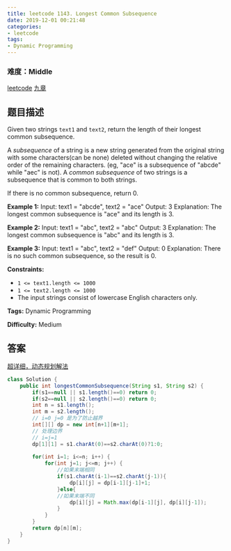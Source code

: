 ```yaml
---
title: leetcode 1143. Longest Common Subsequence
date: 2019-12-01 00:21:48
categories:
- leetcode
tags:
- Dynamic Programming
---
```

### 难度：Middle

<a href="https://leetcode.com/problems/longest-common-subsequence/">leetcode</a>
<a href="https://www.jiuzhang.com/solution/longest-common-subsequence/">九章</a>
## 题目描述
Given two strings `text1` and `text2`, return the length of their longest
common subsequence.

A _subsequence_ of a string is a new string generated from the original string
with some characters(can be none) deleted without changing the relative order
of the remaining characters. (eg, "ace" is a subsequence of "abcde" while
"aec" is not). A _common subsequence_  of two strings is a subsequence that is
common to both strings.



If there is no common subsequence, return 0.



**Example 1:**
            Input: text1 = "abcde", text2 = "ace"     Output: 3      Explanation: The longest common subsequence is "ace" and its length is 3.    

**Example 2:**
            Input: text1 = "abc", text2 = "abc"    Output: 3    Explanation: The longest common subsequence is "abc" and its length is 3.    

**Example 3:**
            Input: text1 = "abc", text2 = "def"    Output: 0    Explanation: There is no such common subsequence, so the result is 0.    



**Constraints:**

  * `1 <= text1.length <= 1000`
  * `1 <= text2.length <= 1000`
  * The input strings consist of lowercase English characters only.


**Tags:** Dynamic Programming

**Difficulty:** Medium
## 答案
[超详细，动态规划解法](https://leetcode-cn.com/problems/longest-common-subsequence/solution/chao-xiang-xi-dong-tai-gui-hua-jie-fa-by-shi-wei-h/)
<!--more-->
```java
class Solution {
    public int longestCommonSubsequence(String s1, String s2) {
        if(s1==null || s1.length()==0) return 0;
        if(s2==null || s2.length()==0) return 0;
        int n = s1.length();
        int m = s2.length();
        // i=0 j=0 是为了防止越界
        int[][] dp = new int[n+1][m+1];
        // 处理边界
        // i=j=1
        dp[1][1] = s1.charAt(0)==s2.charAt(0)?1:0;
        
        for(int i=1; i<=n; i++) {
            for(int j=1; j<=m; j++) {
                //如果末端相同
                if(s1.charAt(i-1)==s2.charAt(j-1)){
                    dp[i][j] = dp[i-1][j-1]+1;
                }else{
                //如果末端不同
                    dp[i][j] = Math.max(dp[i-1][j], dp[i][j-1]);
                }
            }
        }
        return dp[n][m];
    }
}
```
